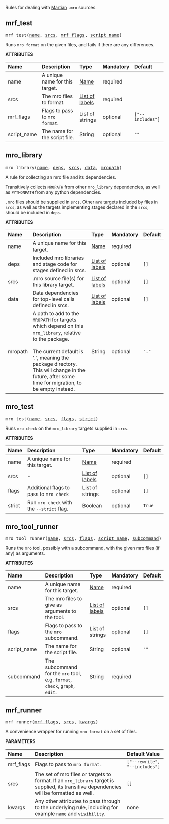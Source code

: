 <!-- Generated with Stardoc: http://skydoc.bazel.build -->

Rules for dealing with [Martian](https://martian-lang.org) `.mro` sources.

<a id="mrf_test"></a>

## mrf_test

<pre>
mrf_test(<a href="#mrf_test-name">name</a>, <a href="#mrf_test-srcs">srcs</a>, <a href="#mrf_test-mrf_flags">mrf_flags</a>, <a href="#mrf_test-script_name">script_name</a>)
</pre>

Runs `mro format` on the given files, and fails if there are any differences.

**ATTRIBUTES**


| Name  | Description | Type | Mandatory | Default |
| :------------- | :------------- | :------------- | :------------- | :------------- |
| <a id="mrf_test-name"></a>name |  A unique name for this target.   | <a href="https://bazel.build/concepts/labels#target-names">Name</a> | required |  |
| <a id="mrf_test-srcs"></a>srcs |  The mro files to format.   | <a href="https://bazel.build/concepts/labels">List of labels</a> | required |  |
| <a id="mrf_test-mrf_flags"></a>mrf_flags |  Flags to pass to `mro format`.   | List of strings | optional |  `["--includes"]`  |
| <a id="mrf_test-script_name"></a>script_name |  The name for the script file.   | String | optional |  `""`  |


<a id="mro_library"></a>

## mro_library

<pre>
mro_library(<a href="#mro_library-name">name</a>, <a href="#mro_library-deps">deps</a>, <a href="#mro_library-srcs">srcs</a>, <a href="#mro_library-data">data</a>, <a href="#mro_library-mropath">mropath</a>)
</pre>

A rule for collecting an mro file and its dependencies.

Transitively collects `MROPATH` from other `mro_library` dependencies,
as well as `PYTHONPATH` from any python dependencies.

`.mro` files should be supplied in `srcs`.  Other `mro` targets included
by files in `srcs`, as well as the targets implementing stages declared in the
`srcs`, should be included in `deps`.

**ATTRIBUTES**


| Name  | Description | Type | Mandatory | Default |
| :------------- | :------------- | :------------- | :------------- | :------------- |
| <a id="mro_library-name"></a>name |  A unique name for this target.   | <a href="https://bazel.build/concepts/labels#target-names">Name</a> | required |  |
| <a id="mro_library-deps"></a>deps |  Included mro libraries and stage code for stages defined in srcs.   | <a href="https://bazel.build/concepts/labels">List of labels</a> | optional |  `[]`  |
| <a id="mro_library-srcs"></a>srcs |  .mro source file(s) for this library target.   | <a href="https://bazel.build/concepts/labels">List of labels</a> | optional |  `[]`  |
| <a id="mro_library-data"></a>data |  Data dependencies for top-level calls defined in srcs.   | <a href="https://bazel.build/concepts/labels">List of labels</a> | optional |  `[]`  |
| <a id="mro_library-mropath"></a>mropath |  A path to add to the `MROPATH` for targets which depend on this `mro_library`, relative to the package.<br><br>The current default is '.', meaning the package directory.  This will change in the future, after some time for migration, to be empty instead.   | String | optional |  `"."`  |


<a id="mro_test"></a>

## mro_test

<pre>
mro_test(<a href="#mro_test-name">name</a>, <a href="#mro_test-srcs">srcs</a>, <a href="#mro_test-flags">flags</a>, <a href="#mro_test-strict">strict</a>)
</pre>

Runs `mro check` on the `mro_library` targets supplied in `srcs`.

**ATTRIBUTES**


| Name  | Description | Type | Mandatory | Default |
| :------------- | :------------- | :------------- | :------------- | :------------- |
| <a id="mro_test-name"></a>name |  A unique name for this target.   | <a href="https://bazel.build/concepts/labels#target-names">Name</a> | required |  |
| <a id="mro_test-srcs"></a>srcs |  -   | <a href="https://bazel.build/concepts/labels">List of labels</a> | optional |  `[]`  |
| <a id="mro_test-flags"></a>flags |  Additional flags to pass to `mro check`   | List of strings | optional |  `[]`  |
| <a id="mro_test-strict"></a>strict |  Run `mro check` with the `--strict` flag.   | Boolean | optional |  `True`  |


<a id="mro_tool_runner"></a>

## mro_tool_runner

<pre>
mro_tool_runner(<a href="#mro_tool_runner-name">name</a>, <a href="#mro_tool_runner-srcs">srcs</a>, <a href="#mro_tool_runner-flags">flags</a>, <a href="#mro_tool_runner-script_name">script_name</a>, <a href="#mro_tool_runner-subcommand">subcommand</a>)
</pre>

Runs the `mro` tool, possibly with a subcommand, with the given mro files (if any) as arguments.

**ATTRIBUTES**


| Name  | Description | Type | Mandatory | Default |
| :------------- | :------------- | :------------- | :------------- | :------------- |
| <a id="mro_tool_runner-name"></a>name |  A unique name for this target.   | <a href="https://bazel.build/concepts/labels#target-names">Name</a> | required |  |
| <a id="mro_tool_runner-srcs"></a>srcs |  The mro files to give as arguments to the tool.   | <a href="https://bazel.build/concepts/labels">List of labels</a> | optional |  `[]`  |
| <a id="mro_tool_runner-flags"></a>flags |  Flags to pass to the `mro` subcommand.   | List of strings | optional |  `[]`  |
| <a id="mro_tool_runner-script_name"></a>script_name |  The name for the script file.   | String | optional |  `""`  |
| <a id="mro_tool_runner-subcommand"></a>subcommand |  The subcommand for the `mro` tool, e.g. `format`, `check`, `graph`, `edit`.   | String | required |  |


<a id="mrf_runner"></a>

## mrf_runner

<pre>
mrf_runner(<a href="#mrf_runner-mrf_flags">mrf_flags</a>, <a href="#mrf_runner-srcs">srcs</a>, <a href="#mrf_runner-kwargs">kwargs</a>)
</pre>

A convenience wrapper for running `mro format` on a set of files.

**PARAMETERS**


| Name  | Description | Default Value |
| :------------- | :------------- | :------------- |
| <a id="mrf_runner-mrf_flags"></a>mrf_flags |  Flags to pass to `mro format`.   |  `["--rewrite", "--includes"]` |
| <a id="mrf_runner-srcs"></a>srcs |  The set of mro files or targets to format.  If an `mro_library` target is supplied, its transitive dependencies will be formatted as well.   |  `[]` |
| <a id="mrf_runner-kwargs"></a>kwargs |  Any other attributes to pass through to the underlying rule, including for example `name` and `visibility`.   |  none |


